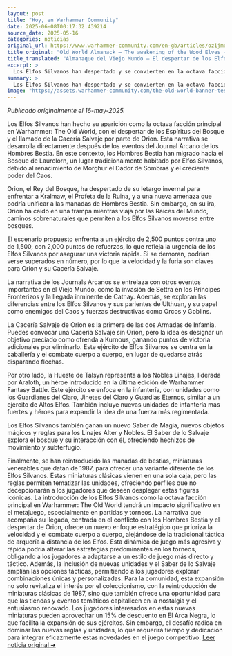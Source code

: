 ```yaml
---
layout: post
title: "Hoy, en Warhammer Community"
date: 2025-06-08T00:17:32.439214
source_date: 2025-05-16
categories: noticias
original_url: https://www.warhammer-community.com/en-gb/articles/ozijmoha/old-world-almanack-the-awakening-of-the-wood-elves/
title_original: "Old World Almanack – The awakening of the Wood Elves - Warhammer Community"
title_translated: "Almanaque del Viejo Mundo – El despertar de los Elfos Silvanos - Comunidad Warhammer"
excerpt: >
  Los Elfos Silvanos han despertado y se convierten en la octava facción central en llegar a Warhammer: El Viejo Mundo. Con los Hombres Bestia desplazándose hacia el norte, los Elfos Silvanos, liderados por Orion, han lanzado una cacería salvaje en el Bosque de Laurelorn para enfrentar a Kralmaw, el Profeta de la Ruina. Este emocionante escenario de batalla promete acción trepidante, donde la rapidez y la furia son esenciales para que los Elfos Silvanos logren una victoria rápida antes de ser superados en número. Con la llegada de la primavera, los espíritus del bosque se unen a la lucha, mientras una narrativa más amplia se despliega en el Viejo Mundo, conectando eventos y preparando el terreno para la llegada de nuevas fuerzas.
summary: >
  Los Elfos Silvanos han despertado y se convierten en la octava facción central en llegar a Warhammer: El Viejo Mundo. Con los Hombres Bestia desplazándose hacia el norte, los Elfos Silvanos, liderados por Orion, han lanzado una cacería salvaje en el Bosque de Laurelorn para enfrentar a Kralmaw, el Profeta de la Ruina. Este emocionante escenario de batalla promete acción trepidante, donde la rapidez y la furia son esenciales para que los Elfos Silvanos logren una victoria rápida antes de ser superados en número. Con la llegada de la primavera, los espíritus del bosque se unen a la lucha, mientras una narrativa más amplia se despliega en el Viejo Mundo, conectando eventos y preparando el terreno para la llegada de nuevas fuerzas.
image: "https://assets.warhammer-community.com/the-old-world-banner-test.jpg"
---
```


*Publicado originalmente el 16-may-2025.*

Los Elfos Silvanos han hecho su aparición como la octava facción principal en Warhammer: The Old World, con el despertar de los Espíritus del Bosque y el llamado de la Cacería Salvaje por parte de Orion. Esta narrativa se desarrolla directamente después de los eventos del Journal Arcano de los Hombres Bestia. En este contexto, los Hombres Bestia han migrado hacia el Bosque de Laurelorn, un lugar tradicionalmente habitado por Elfos Silvanos, debido al renacimiento de Morghur el Dador de Sombras y el creciente poder del Caos.

Orion, el Rey del Bosque, ha despertado de su letargo invernal para enfrentar a Kralmaw, el Profeta de la Ruina, y a una nueva amenaza que podría unificar a las manadas de Hombres Bestia. Sin embargo, en su ira, Orion ha caído en una trampa mientras viaja por las Raíces del Mundo, caminos sobrenaturales que permiten a los Elfos Silvanos moverse entre bosques.

El escenario propuesto enfrenta a un ejército de 2,500 puntos contra uno de 1,500, con 2,000 puntos de refuerzos, lo que refleja la urgencia de los Elfos Silvanos por asegurar una victoria rápida. Si se demoran, podrían verse superados en número, por lo que la velocidad y la furia son claves para Orion y su Cacería Salvaje.

La narrativa de los Journals Arcanos se entrelaza con otros eventos importantes en el Viejo Mundo, como la invasión de Settra en los Príncipes Fronterizos y la llegada inminente de Cathay. Además, se exploran las diferencias entre los Elfos Silvanos y sus parientes de Ulthuan, y su papel como enemigos del Caos y fuerzas destructivas como Orcos y Goblins.

La Cacería Salvaje de Orion es la primera de las dos Armadas de Infamia. Puedes convocar una Cacería Salvaje sin Orion, pero la idea es designar un objetivo preciado como ofrenda a Kurnous, ganando puntos de victoria adicionales por eliminarlo. Este ejército de Elfos Silvanos se centra en la caballería y el combate cuerpo a cuerpo, en lugar de quedarse atrás disparando flechas.

Por otro lado, la Hueste de Talsyn representa a los Nobles Linajes, liderada por Araloth, un héroe introducido en la última edición de Warhammer Fantasy Battle. Este ejército se enfoca en la infantería, con unidades como los Guardianes del Claro, Jinetes del Claro y Guardias Eternos, similar a un ejército de Altos Elfos. También incluye nuevas unidades de infantería más fuertes y héroes para expandir la idea de una fuerza más regimentada.

Los Elfos Silvanos también ganan un nuevo Saber de Magia, nuevos objetos mágicos y reglas para los Linajes Alter y Nobles. El Saber de lo Salvaje explora el bosque y su interacción con él, ofreciendo hechizos de movimiento y subterfugio.

Finalmente, se han reintroducido las manadas de bestias, miniaturas venerables que datan de 1987, para ofrecer una variante diferente de los Elfos Silvanos. Estas miniaturas clásicas vienen en una sola caja, pero las reglas permiten tematizar las unidades, ofreciendo perfiles que no decepcionarán a los jugadores que deseen desplegar estas figuras icónicas.
La introducción de los Elfos Silvanos como la octava facción principal en Warhammer: The Old World tendrá un impacto significativo en el metajuego, especialmente en partidas y torneos. La narrativa que acompaña su llegada, centrada en el conflicto con los Hombres Bestia y el despertar de Orion, ofrece un nuevo enfoque estratégico que prioriza la velocidad y el combate cuerpo a cuerpo, alejándose de la tradicional táctica de arquería a distancia de los Elfos. Esta dinámica de juego más agresiva y rápida podría alterar las estrategias predominantes en los torneos, obligando a los jugadores a adaptarse a un estilo de juego más directo y táctico. Además, la inclusión de nuevas unidades y el Saber de lo Salvaje amplían las opciones tácticas, permitiendo a los jugadores explorar combinaciones únicas y personalizadas. Para la comunidad, esta expansión no solo revitaliza el interés por el coleccionismo, con la reintroducción de miniaturas clásicas de 1987, sino que también ofrece una oportunidad para que las tiendas y eventos temáticos capitalicen en la nostalgia y el entusiasmo renovado. Los jugadores interesados en estas nuevas miniaturas pueden aprovechar un 15% de descuento en El Arca Negra, lo que facilita la expansión de sus ejércitos. Sin embargo, el desafío radica en dominar las nuevas reglas y unidades, lo que requerirá tiempo y dedicación para integrar eficazmente estas novedades en el juego competitivo.
[Leer noticia original ➜](https://www.warhammer-community.com/en-gb/articles/ozijmoha/old-world-almanack-the-awakening-of-the-wood-elves/)
